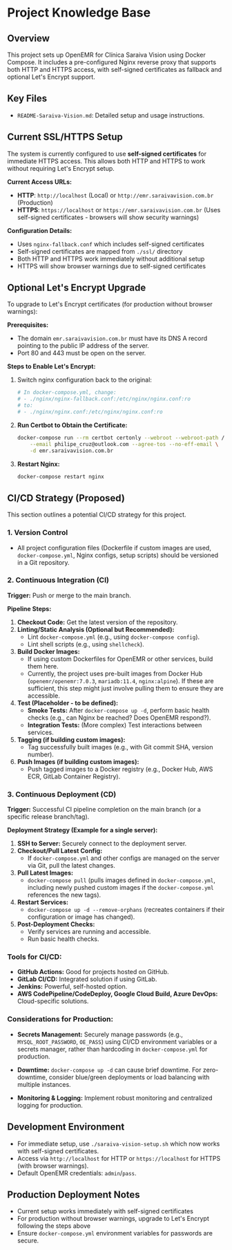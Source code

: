 # Project Knowledge Base

## Overview

This project sets up OpenEMR for Clínica Saraiva Vision using Docker Compose. It includes a pre-configured Nginx reverse proxy that supports both HTTP and HTTPS access, with self-signed certificates as fallback and optional Let's Encrypt support.

## Key Files
- `README-Saraiva-Vision.md`: Detailed setup and usage instructions.

## Current SSL/HTTPS Setup

The system is currently configured to use **self-signed certificates** for immediate HTTPS access. This allows both HTTP and HTTPS to work without requiring Let's Encrypt setup.

**Current Access URLs:**
- **HTTP**: `http://localhost` (Local) or `http://emr.saraivavision.com.br` (Production)
- **HTTPS**: `https://localhost` or `https://emr.saraivavision.com.br` (Uses self-signed certificates - browsers will show security warnings)

**Configuration Details:**
- Uses `nginx-fallback.conf` which includes self-signed certificates
- Self-signed certificates are mapped from `./ssl/` directory
- Both HTTP and HTTPS work immediately without additional setup
- HTTPS will show browser warnings due to self-signed certificates

## Optional Let's Encrypt Upgrade

To upgrade to Let's Encrypt certificates (for production without browser warnings):

**Prerequisites:**
- The domain `emr.saraivavision.com.br` must have its DNS A record pointing to the public IP address of the server.
- Port 80 and 443 must be open on the server.

**Steps to Enable Let's Encrypt:**
1. Switch nginx configuration back to the original:
   ```bash
   # In docker-compose.yml, change:
   # - ./nginx/nginx-fallback.conf:/etc/nginx/nginx.conf:ro
   # to:
   # - ./nginx/nginx.conf:/etc/nginx/nginx.conf:ro
   ```

2. **Run Certbot to Obtain the Certificate:**
   ```bash
   docker-compose run --rm certbot certonly --webroot --webroot-path /var/www/certbot \
       --email philipe_cruz@outlook.com --agree-tos --no-eff-email \
       -d emr.saraivavision.com.br
   ```

3. **Restart Nginx:**
   ```bash
   docker-compose restart nginx
   ```

## CI/CD Strategy (Proposed)

This section outlines a potential CI/CD strategy for this project.

### 1. Version Control
- All project configuration files (Dockerfile if custom images are used, `docker-compose.yml`, Nginx configs, setup scripts) should be versioned in a Git repository.

### 2. Continuous Integration (CI)

**Trigger:** Push or merge to the main branch.

**Pipeline Steps:**
1.  **Checkout Code:** Get the latest version of the repository.
2.  **Linting/Static Analysis (Optional but Recommended):**
    *   Lint `docker-compose.yml` (e.g., using `docker-compose config`).
    *   Lint shell scripts (e.g., using `shellcheck`).
3.  **Build Docker Images:**
    *   If using custom Dockerfiles for OpenEMR or other services, build them here.
    *   Currently, the project uses pre-built images from Docker Hub (`openemr/openemr:7.0.3`, `mariadb:11.4`, `nginx:alpine`). If these are sufficient, this step might just involve pulling them to ensure they are accessible.
4.  **Test (Placeholder - to be defined):**
    *   **Smoke Tests:** After `docker-compose up -d`, perform basic health checks (e.g., can Nginx be reached? Does OpenEMR respond?).
    *   **Integration Tests:** (More complex) Test interactions between services.
5.  **Tagging (if building custom images):**
    *   Tag successfully built images (e.g., with Git commit SHA, version number).
6.  **Push Images (if building custom images):**
    *   Push tagged images to a Docker registry (e.g., Docker Hub, AWS ECR, GitLab Container Registry).

### 3. Continuous Deployment (CD)

**Trigger:** Successful CI pipeline completion on the main branch (or a specific release branch/tag).

**Deployment Strategy (Example for a single server):**

1.  **SSH to Server:** Securely connect to the deployment server.
2.  **Checkout/Pull Latest Config:**
    *   If `docker-compose.yml` and other configs are managed on the server via Git, pull the latest changes.
3.  **Pull Latest Images:**
    *   `docker-compose pull` (pulls images defined in `docker-compose.yml`, including newly pushed custom images if the `docker-compose.yml` references the new tags).
4.  **Restart Services:**
    *   `docker-compose up -d --remove-orphans` (recreates containers if their configuration or image has changed).
5.  **Post-Deployment Checks:**
    *   Verify services are running and accessible.
    *   Run basic health checks.

### Tools for CI/CD:
-   **GitHub Actions:** Good for projects hosted on GitHub.
-   **GitLab CI/CD:** Integrated solution if using GitLab.
-   **Jenkins:** Powerful, self-hosted option.
-   **AWS CodePipeline/CodeDeploy, Google Cloud Build, Azure DevOps:** Cloud-specific solutions.

### Considerations for Production:
-   **Secrets Management:** Securely manage passwords (e.g., `MYSQL_ROOT_PASSWORD`, `OE_PASS`) using CI/CD environment variables or a secrets manager, rather than hardcoding in `docker-compose.yml` for production.

-   **Downtime:** `docker-compose up -d` can cause brief downtime. For zero-downtime, consider blue/green deployments or load balancing with multiple instances.
-   **Monitoring & Logging:** Implement robust monitoring and centralized logging for production.

## Development Environment
- For immediate setup, use `./saraiva-vision-setup.sh` which now works with self-signed certificates.
- Access via `http://localhost` for HTTP or `https://localhost` for HTTPS (with browser warnings).
- Default OpenEMR credentials: `admin`/`pass`.

## Production Deployment Notes
- Current setup works immediately with self-signed certificates
- For production without browser warnings, upgrade to Let's Encrypt following the steps above
- Ensure `docker-compose.yml` environment variables for passwords are secure.
